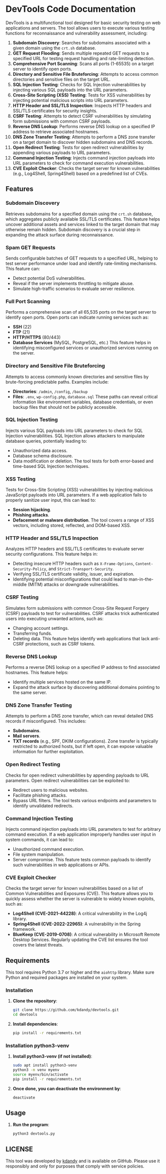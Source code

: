 # DevTools Code Documentation

DevTools is a multifunctional tool designed for basic security testing on web applications and servers. The tool allows users to execute various testing functions for reconnaissance and vulnerability assessment, including:

1. **Subdomain Discovery**: Searches for subdomains associated with a given domain using the `crt.sh` database.
2. **GET Request Flooding**: Sends multiple repeated GET requests to a specified URL for testing request handling and rate-limiting detection.
3. **Comprehensive Port Scanning**: Scans all ports (1-65535) on a target server to identify open ports.
4. **Directory and Sensitive File Bruteforcing**: Attempts to access common directories and sensitive files on the target URL.
5. **SQL Injection Testing**: Checks for SQL Injection vulnerabilities by injecting various SQL payloads into the URL parameters.
6. **Cross-Site Scripting (XSS) Testing**: Tests for XSS vulnerabilities by injecting potential malicious scripts into URL parameters.
7. **HTTP Header and SSL/TLS Inspection**: Inspects HTTP headers and SSL/TLS certificates for security insights.
8. **CSRF Testing**: Attempts to detect CSRF vulnerabilities by simulating form submissions with common CSRF payloads.
9. **Reverse DNS Lookup**: Performs reverse DNS lookup on a specified IP address to retrieve associated hostnames.
10. **DNS Zone Transfer Testing**: Attempts to perform a DNS zone transfer on a target domain to discover hidden subdomains and DNS records.
11. **Open Redirect Testing**: Tests for open redirect vulnerabilities by appending various payloads to URL parameters.
12. **Command Injection Testing**: Injects command injection payloads into URL parameters to check for command execution vulnerabilities.
13. **CVE Exploit Checker**: Checks the target server for known vulnerabilities (e.g., Log4Shell, Spring4Shell) based on a predefined list of CVEs.

## Features

### **Subdomain Discovery**
Retrieves subdomains for a specified domain using the `crt.sh` database, which aggregates publicly available SSL/TLS certificates. This feature helps uncover additional assets and services linked to the target domain that may otherwise remain hidden. Subdomain discovery is a crucial step in expanding the attack surface during reconnaissance.

### **Spam GET Requests**
Sends configurable batches of GET requests to a specified URL, helping to test server performance under load and identify rate-limiting mechanisms. This feature can:
- Detect potential DoS vulnerabilities.
- Reveal if the server implements throttling to mitigate abuse.
- Simulate high-traffic scenarios to evaluate server resilience.

### **Full Port Scanning**
Performs a comprehensive scan of all 65,535 ports on the target server to identify open ports. Open ports can indicate running services such as:
- **SSH** (22)
- **FTP** (21)
- **HTTP/HTTPS** (80/443)
- **Database Services** (MySQL, PostgreSQL, etc.)
This feature helps in identifying misconfigured services or unauthorized services running on the server.

### **Directory and Sensitive File Bruteforcing**
Attempts to access commonly known directories and sensitive files by brute-forcing predictable paths. Examples include:
- **Directories**: `/admin`, `/config`, `/backup`
- **Files**: `.env`, `wp-config.php`, `database.sql`
These paths can reveal critical information like environment variables, database credentials, or even backup files that should not be publicly accessible.

### **SQL Injection Testing**
Injects various SQL payloads into URL parameters to check for SQL Injection vulnerabilities. SQL Injection allows attackers to manipulate database queries, potentially leading to:
- Unauthorized data access.
- Database schema disclosure.
- Data modification or deletion.
The tool tests for both error-based and time-based SQL Injection techniques.

### **XSS Testing**
Tests for Cross-Site Scripting (XSS) vulnerabilities by injecting malicious JavaScript payloads into URL parameters. If a web application fails to properly sanitize user input, this can lead to:
- **Session hijacking**.
- **Phishing attacks**.
- **Defacement or malware distribution**.
The tool covers a range of XSS vectors, including stored, reflected, and DOM-based XSS.

### **HTTP Header and SSL/TLS Inspection**
Analyzes HTTP headers and SSL/TLS certificates to evaluate server security configurations. This feature helps in:
- Detecting insecure HTTP headers such as `X-Frame-Options`, `Content-Security-Policy`, and `Strict-Transport-Security`.
- Verifying SSL/TLS certificate validity, issuer, and expiration.
- Identifying potential misconfigurations that could lead to man-in-the-middle (MITM) attacks or downgrade vulnerabilities.

### **CSRF Testing**
Simulates form submissions with common Cross-Site Request Forgery (CSRF) payloads to test for vulnerabilities. CSRF attacks trick authenticated users into executing unwanted actions, such as:
- Changing account settings.
- Transferring funds.
- Deleting data.
This feature helps identify web applications that lack anti-CSRF protections, such as CSRF tokens.

### **Reverse DNS Lookup**
Performs a reverse DNS lookup on a specified IP address to find associated hostnames. This feature helps:
- Identify multiple services hosted on the same IP.
- Expand the attack surface by discovering additional domains pointing to the same server.

### **DNS Zone Transfer Testing**
Attempts to perform a DNS zone transfer, which can reveal detailed DNS records if misconfigured. This includes:
- **Subdomains**.
- **Mail servers**.
- **TXT records** (e.g., SPF, DKIM configurations).
Zone transfer is typically restricted to authorized hosts, but if left open, it can expose valuable information for further exploitation.

### **Open Redirect Testing**
Checks for open redirect vulnerabilities by appending payloads to URL parameters. Open redirect vulnerabilities can be exploited to:
- Redirect users to malicious websites.
- Facilitate phishing attacks.
- Bypass URL filters.
The tool tests various endpoints and parameters to identify unvalidated redirects.

### **Command Injection Testing**
Injects command injection payloads into URL parameters to test for arbitrary command execution. If a web application improperly handles user input in system commands, it can lead to:
- Unauthorized command execution.
- File system manipulation.
- Server compromise.
This feature tests common payloads to identify such vulnerabilities in web applications or APIs.

### **CVE Exploit Checker**
Checks the target server for known vulnerabilities based on a list of Common Vulnerabilities and Exposures (CVE). This feature allows you to quickly assess whether the server is vulnerable to widely known exploits, such as:
- **Log4Shell (CVE-2021-44228)**: A critical vulnerability in the Log4j library.
- **Spring4Shell (CVE-2022-22965)**: A vulnerability in the Spring framework.
- **BlueKeep (CVE-2019-0708)**: A critical vulnerability in Microsoft Remote Desktop Services.
Regularly updating the CVE list ensures the tool covers the latest threats.

## Requirements
This tool requires Python 3.7 or higher and the `aiohttp` library. Make sure Python and required packages are installed on your system.

### Installation
1. **Clone the repository**:
   ```bash
   git clone https://github.com/kdandy/devtools.git
   cd devtools
2. **Install dependencies**:
   ```bash
   pip install -r requirements.txt

### Installation python3-venv
1. **Install python3-venv (if not installed)**:
   ```bash
   sudo apt install python3-venv
   python3 -m venv myenv
   source myenv/bin/activate
   pip install -r requirements.txt
2. **Once done, you can deactivate the environment by**:
   ```bash
   deactivate

## Usage
1. **Run the program**:
   ```bash
   python3 devtools.py

## LICENSE

This tool was developed by [kdandy](https://github.com/kdandy/devtools/blob/main/LICENSE) and is available on GitHub. Please use it responsibly and only for purposes that comply with service policies.
